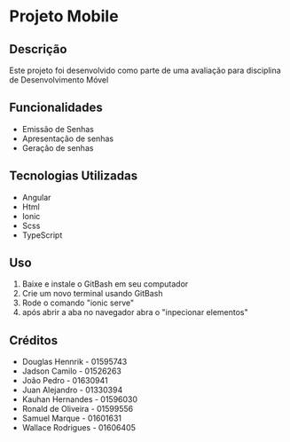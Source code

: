 # Projeto Mobile

## Descrição

Este projeto foi desenvolvido como parte de uma avaliação para disciplina de Desenvolvimento Móvel

## Funcionalidades

- Emissão de Senhas
- Apresentação de senhas
- Geração de senhas

## Tecnologias Utilizadas

- Angular
- Html
- Ionic
- Scss
- TypeScript

## Uso

1. Baixe e instale o GitBash em seu computador
2. Crie um novo terminal usando GitBash
3. Rode o comando "ionic serve"
4. após abrir a aba no navegador abra o "inpecionar elementos"

## Créditos

- Douglas Hennrik - 01595743
- Jadson Camilo - 01526263
- João Pedro - 01630941
- Juan Alejandro - 01330394
- Kauhan Hernandes - 01596030
- Ronald de Oliveira - 01599556
- Samuel Marque - 01601631
- Wallace Rodrigues - 01606405